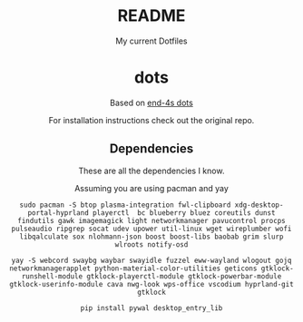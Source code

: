 <div style="text-align: center">

# README

My current Dotfiles

# dots

Based on [end-4s dots](https://github.com/end-4/dots-hyprland/tree/hybrid)

For installation instructions check out the original repo.

## Dependencies

These are all the dependencies I know.

Assuming you are using pacman and yay
````    
sudo pacman -S btop plasma-integration fwl-clipboard xdg-desktop-portal-hyprland playerctl  bc blueberry bluez coreutils dunst findutils gawk imagemagick light networkmanager pavucontrol procps pulseaudio ripgrep socat udev upower util-linux wget wireplumber wofi libqalculate sox nlohmann-json boost boost-libs baobab grim slurp wlroots notify-osd
````

````
yay -S webcord swaybg waybar swayidle fuzzel eww-wayland wlogout gojq networkmanagerapplet python-material-color-utilities geticons gtklock-runshell-module gtklock-playerctl-module gtklock-powerbar-module gtklock-userinfo-module cava nwg-look wps-office vscodium hyprland-git gtklock
````

````
pip install pywal desktop_entry_lib
````
</div>